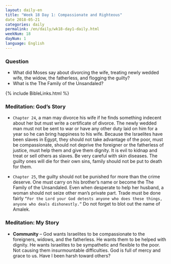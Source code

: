 ```yaml
---
layout: daily-en
title: "Week 18 Day 1: Compassionate and Righteous"
date 2018-05-21
categories: daily
permalink: /en/daily/wk18-day1-daily.html
weekNum: 18
dayNum: 1
language: English
---
```


### Question     
+ What did Moses say about divorcing the wife, treating newly wedded wife, the widow, the fatherless, and flogging the guilty? 
+ What is the The Family of the Unsandaled?

{% include BibleLinks.html %} 

### Meditation: God’s Story   
+ `Chapter 24`, a man may divorce his wife if he finds something indecent about her but must write a certificate of divorce. The newly wedded man must not be sent to war or have any other duty laid on him for a year so he can bring happiness to his wife. Because the Israelites have been slaves in Egypt, they should not take advantage of the poor, must be compassionate, should not deprive the foreigner or the fatherless of justice, must help them and give them dignity. It is evil to kidnap and treat or sell others as slaves. Be very careful with skin diseases. The guilty ones will die for their own sins, family should not be put to death for them. 

+ `Chapter 25`, the guilty should not be punished for more than the crime deserve. One must carry on his brother’s name or become the The Family of the Unsandaled. Even when desperate to help her husband, a woman should not seize other man’s private part. Trade must be done fairly `“For the Lord your God detests anyone who does these things, anyone who deals dishonestly.”` Do not forget to blot out the name of Amalek. 

### Meditation: My Story   
+ **Community** – God wants Israelites to be compassionate to the foreigners, widows, and the fatherless. He wants them to be helped with dignity. He wants Israelites to be sympathetic and flexible to the poor. Not causing them insurmountable difficulties. God is full of mercy and grace to us. Have I been harsh toward others? 
